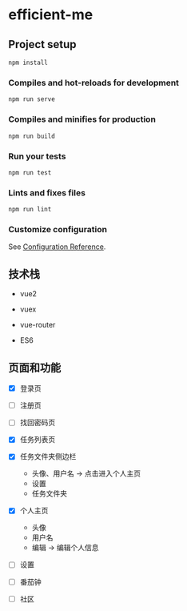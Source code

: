 # efficient-me

## Project setup
```
npm install
```

### Compiles and hot-reloads for development
```
npm run serve
```

### Compiles and minifies for production
```
npm run build
```

### Run your tests
```
npm run test
```

### Lints and fixes files
```
npm run lint
```

### Customize configuration
See [Configuration Reference](https://cli.vuejs.org/config/).

## 技术栈

- vue2

- vuex

- vue-router
- ES6

## 页面和功能
- [x] 登录页
- [ ] 注册页
- [ ] 找回密码页
- [x] 任务列表页
- [x] 任务文件夹侧边栏
  * 头像、用户名 -> 点击进入个人主页
  * 设置
  * 任务文件夹
- [x] 个人主页
  * 头像
  * 用户名
  * 编辑 -> 编辑个人信息
- [ ] 设置
- [ ] 番茄钟
- [ ] 社区

